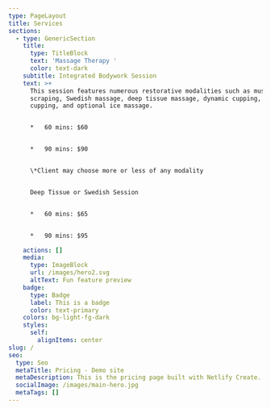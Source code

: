```yaml
---
type: PageLayout
title: Services
sections:
  - type: GenericSection
    title:
      type: TitleBlock
      text: 'Massage Therapy '
      color: text-dark
    subtitle: Integrated Bodywork Session
    text: >+
      This session features numerous restorative modalities such as muscle
      scraping, Swedish massage, deep tissue massage, dynamic cupping, active
      cupping, and optional ice massage.


      *   60 mins: $60


      *   90 mins: $90


      \*Client may choose more or less of any modality


      Deep Tissue or Swedish Session


      *   60 mins: $65


      *   90 mins: $95

    actions: []
    media:
      type: ImageBlock
      url: /images/hero2.svg
      altText: Fun feature preview
    badge:
      type: Badge
      label: This is a badge
      color: text-primary
    colors: bg-light-fg-dark
    styles:
      self:
        alignItems: center
slug: /
seo:
  type: Seo
  metaTitle: Pricing - Demo site
  metaDescription: This is the pricing page built with Netlify Create.
  socialImage: /images/main-hero.jpg
  metaTags: []
---
```


